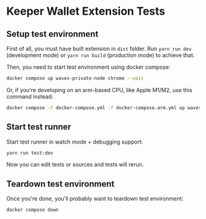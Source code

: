 # Keeper Wallet Extension Tests

## Setup test environment

First of all, you must have built extension in `dist` folder. Run
`yarn run dev` (development mode) or `yarn run build` (production mode) to
achieve that.

Then, you need to start test environment using docker compose:

```sh
docker compose up waves-private-node chrome --wait
```

Or, if you're developing on an arm-based CPU, like Apple M1/M2, use this command
instead:

```sh
docker compose -f docker-compose.yml -f docker-compose.arm.yml up waves-private-node chrome --wait
```

## Start test runner

Start test runner in watch mode + debugging support:

```sh
yarn run test:dev
```

Now you can edit tests or sources and tests will rerun.

## Teardown test environment

Once you're done, you'll probably want to teardown test environment:

```sh
docker compose down
```
